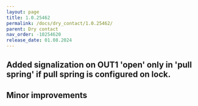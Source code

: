 ```yaml
---
layout: page
title: 1.0.25462
permalink: /docs/dry_contact/1.0.25462/
parent: Dry contact
nav_order: -10254620
release_date: 01.08.2024
---
```


## Added signalization on OUT1 'open' only in 'pull spring' if pull spring is configured on lock.
## Minor improvements

